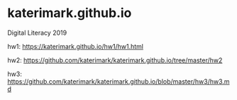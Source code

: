 # katerimark.github.io
Digital Literacy 2019

hw1: https://katerimark.github.io/hw1/hw1.html 

hw2: https://github.com/katerimark/katerimark.github.io/tree/master/hw2 

hw3: https://github.com/katerimark/katerimark.github.io/blob/master/hw3/hw3.md
